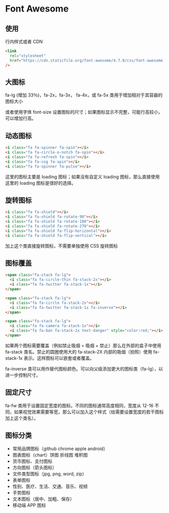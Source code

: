 # Font Awesome

## 使用

行内样式或者 CDN

```html
<link
  rel="stylesheet"
  href="https://cdn.staticfile.org/font-awesome/4.7.0/css/font-awesome.css"
/>
```

## 大图标

fa-lg (增加 33％)，fa-2x，fa-3x， fa-4x，或 fa-5x 类用于增加相对于其容器的图标大小

或者使用字体 font-size 设置图标的尺寸；如果图标显示不完整，可能行高较小，可以增加行高。

## 动态图标

```html
<i class="fa fa-spinner fa-spin"></i>
<i class="fa fa-circle-o-notch fa-spin"></i>
<i class="fa fa-refresh fa-spin"></i>
<i class="fa fa-cog fa-spin"></i>
<i class="fa fa-spinner fa-pulse"></i>
```

这里的图标主要是 loading 图标；如果没有自定义 loading 图标，那么直接使用这里的 loading 图标是很好的选择。

## 旋转图标

```html
<i class="fa fa-shield"></i>
<i class="fa fa-shield fa-rotate-90"></i>
<i class="fa fa-shield fa-rotate-180"></i>
<i class="fa fa-shield fa-rotate-270"></i>
<i class="fa fa-shield fa-flip-horizontal"></i>
<i class="fa fa-shield fa-flip-vertical"></i>
```

加上这个类直接旋转图标，不需要单独使用 CSS 旋转图标

## 图标覆盖

```html
<span class="fa-stack fa-lg">
  <i class="fa fa-circle-thin fa-stack-2x"></i>
  <i class="fa fa-twitter fa-stack-1x"></i>
</span>

<span class="fa-stack fa-lg">
  <i class="fa fa-circle fa-stack-2x"></i>
  <i class="fa fa-twitter fa-stack-1x fa-inverse"></i>
</span>

<span class="fa-stack fa-lg">
  <i class="fa fa-camera fa-stack-1x"></i>
  <i class="fa fa-ban fa-stack-2x text-danger" style="color:red;"></i>
</span>
```

如果两个图标需要覆盖（例如禁止吸烟 = 吸烟 + 禁止）那么在外部的盒子中使用 fa-stack 类名。禁止的圆圈使用大的 fa-stack-2X 内部的吸烟（拍照）使用 fa-stack-1x 表示。这样图标可以嵌套或者覆盖。

fa-inverse 类可以用作替代图标颜色。可以向父级添加更大的图标类（fa-lg），以进一步控制尺寸。

## 固定尺寸

fa-fw 类用于设置固定宽度的图标。不同的图标通常高度相同，宽度从 12-16 不同，如果视觉效果需要等宽，那么可以加入这个样式（给需要设置宽度的若干图标加上这个类名）。

## 图标分类

- 常用品牌图标（github chrome apple android）
- 图表图标（chart）饼图 折线图 堆积图
- 货币图标、支付图标
- 方向图标（箭头图标）
- 文件类型图标（jpg, png, word, zip）
- 表单图标
- 性别、医疗、生活、交通、音乐、视频
- 手势图标
- 文本图标（居中、加粗、保存）
- 移动端 APP 图标
